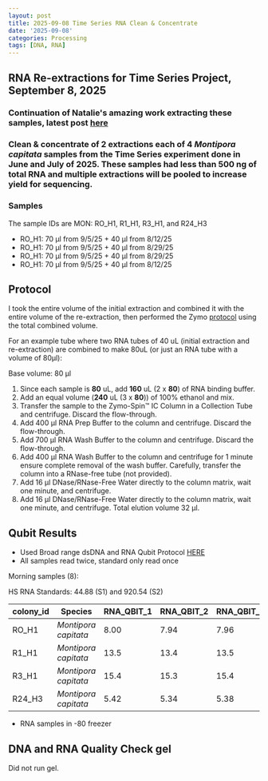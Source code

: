 ```yaml
---
layout: post
title: 2025-09-08 Time Series RNA Clean & Concentrate
date: '2025-09-08'
categories: Processing
tags: [DNA, RNA]
---
```


## RNA Re-extractions for Time Series Project, September 8, 2025

### Continuation of Natalie's amazing work extracting these samples, latest post [here](https://github.com/nchampney/NEC_Putnam_Lab_Notebook/blob/master/_posts/2025-08-14-TimeSeries-RNA-Re-Extractions.md)

### Clean & concentrate of 2 extractions each of 4 *Montipora capitata* samples from the Time Series experiment done in June and July of 2025. These samples had less than 500 ng of total RNA and multiple extractions will be pooled to increase yield for sequencing.

### Samples

The sample IDs are MON: RO_H1, R1_H1, R3_H1, and R24_H3

- RO_H1: 70 µl from 9/5/25 + 40 µl from 8/12/25
- RO_H1: 70 µl from 9/5/25 + 40 µl from 8/29/25
- RO_H1: 70 µl from 9/5/25 + 40 µl from 8/29/25
- RO_H1: 70 µl from 9/5/25 + 40 µl from 8/12/25

## Protocol

I took the entire volume of the initial extraction and combined it with the entire volume of the re-extraction, then performed the Zymo [protocol](https://github.com/zdellaert/ZD_Putnam_Lab_Notebook/blob/master/protocols/Zymo_RNA_Clean_Concentrate.pdf) using the total combined volume.

For an example tube where two RNA tubes of 40 uL (initial extraction and re-extraction) are combined to make 80uL (or just an RNA tube with a volume of 80µl):

Base volume: 80 µl

1. Since each sample is **80** uL, add **160** uL (2 x **80**) of RNA binding buffer.
2. Add an equal volume (**240** uL (3 x **80**)) of 100% ethanol and mix.
3. Transfer the sample to the Zymo-Spin™ IC Column in a Collection Tube and centrifuge. Discard the flow-through.
4. Add 400 µl RNA Prep Buffer to the column and centrifuge. Discard the flow-through.
5. Add 700 µl RNA Wash Buffer to the column and centrifuge. Discard the flow-through.
6. Add 400 µl RNA Wash Buffer to the column and centrifuge for 1 minute ensure complete removal of the wash buffer. Carefully, transfer the column into a RNase-free tube (not provided).
7. Add 16 µl DNase/RNase-Free Water directly to the column matrix, wait one minute, and centrifuge.
8. Add 16 µl DNase/RNase-Free Water directly to the column matrix, wait one minute, and centrifuge. Total elution volume 32 µl.

## Qubit Results

- Used Broad range dsDNA and RNA Qubit Protocol [HERE](https://zdellaert.github.io/ZD_Putnam_Lab_Notebook/Qubit-Protocol/) 
- All samples read twice, standard only read once

Morning samples (8):

HS RNA Standards: 44.88 (S1) and 920.54 (S2)

| colony_id | Species                    | RNA_QBIT_1 | RNA_QBIT_2 | RNA_QBIT_AVG |
|-----------|----------------------------|------------|------------|--------------|
| RO_H1  | *Montipora capitata*       |  8.00 | 7.94 |  7.96    |
| R1_H1    | *Montipora capitata*       |  13.5 |  13.4   | 13.5 |
| R3_H1   | *Montipora capitata*       |   15.4 | 15.3 | 15.4      |
| R24_H3   | *Montipora capitata*       |   5.42   | 5.34    | 5.38  |

- RNA samples in -80 freezer

## DNA and RNA Quality Check gel

Did not run gel.
